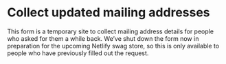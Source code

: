 # Collect updated mailing addresses

This form is a temporary site to collect mailing address details for people who asked for them a while back. We’ve shut down the form now in preparation for the upcoming Netlify swag store, so this is only available to people who have previously filled out the request.
